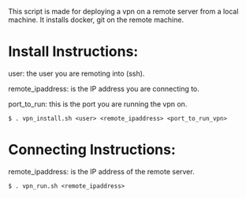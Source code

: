 This script is made for deploying a vpn on a remote server from 
a local machine. It installs docker, git on the remote machine.

# Install Instructions:

user: the user you are remoting into (ssh).

remote_ipaddress: is the IP address you are connecting to.

port_to_run: this is the port you are running the vpn on.

    $ . vpn_install.sh <user> <remote_ipaddress> <port_to_run_vpn>

# Connecting Instructions:

remote_ipaddress: is the IP address of the remote server.

    $ . vpn_run.sh <remote_ipaddress>
